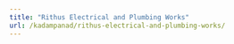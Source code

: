 ```yaml
---
title: "Rithus Electrical and Plumbing Works"
url: /kadampanad/rithus-electrical-and-plumbing-works/
---
```

